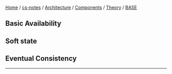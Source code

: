 [Home](https://mengxianbin.github.io) /
[cs-notes](https://mengxianbin.github.io/cs-notes/site) /
[Architecture](https://mengxianbin.github.io/cs-notes/site/Architecture) /
[Components](https://mengxianbin.github.io/cs-notes/site/Architecture/Components) /
[Theory](https://mengxianbin.github.io/cs-notes/site/Architecture/Components/Theory) /
[BASE](https://mengxianbin.github.io/cs-notes/site/Architecture/Components/Theory/BASE)

## Basic Availability

## Soft state

## Eventual Consistency

---
